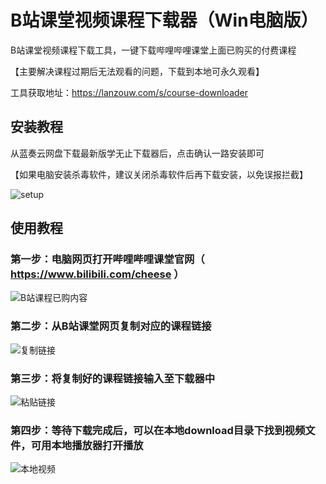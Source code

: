 # B站课堂视频课程下载器（Win电脑版）

B站课堂视频课程下载工具，一键下载哔哩哔哩课堂上面已购买的付费课程

【主要解决课程过期后无法观看的问题，下载到本地可永久观看】

工具获取地址：https://lanzouw.com/s/course-downloader

## 安装教程
从蓝奏云网盘下载最新版学无止下载器后，点击确认一路安装即可

【如果电脑安装杀毒软件，建议关闭杀毒软件后再下载安装，以免误报拦截】

![setup](https://github.com/PyJun/xiaoetech_downlaoder/assets/39453044/e233a6a5-9d22-46eb-874e-90b9c8a91572)


## 使用教程
### 第一步：电脑网页打开哔哩哔哩课堂官网（ https://www.bilibili.com/cheese ）
![B站课程已购内容](https://github.com/PyJun/bilibili_downloader/assets/39453044/b3c5d794-8f78-43e9-8642-c1a5ec075481)
### 第二步：从B站课堂网页复制对应的课程链接
![复制链接](https://github.com/PyJun/bilibili_downloader/assets/39453044/97430c9b-d141-45dd-8d39-f87e8893e742)
### 第三步：将复制好的课程链接输入至下载器中
![粘贴链接](https://github.com/PyJun/bilibili_downloader/assets/39453044/fbf66a48-94c2-452f-8270-aa5489e771b7)
### 第四步：等待下载完成后，可以在本地download目录下找到视频文件，可用本地播放器打开播放
![本地视频](https://github.com/PyJun/bilibili_downloader/assets/39453044/5ad1b772-53ab-4dd6-8a09-654e949927de)

